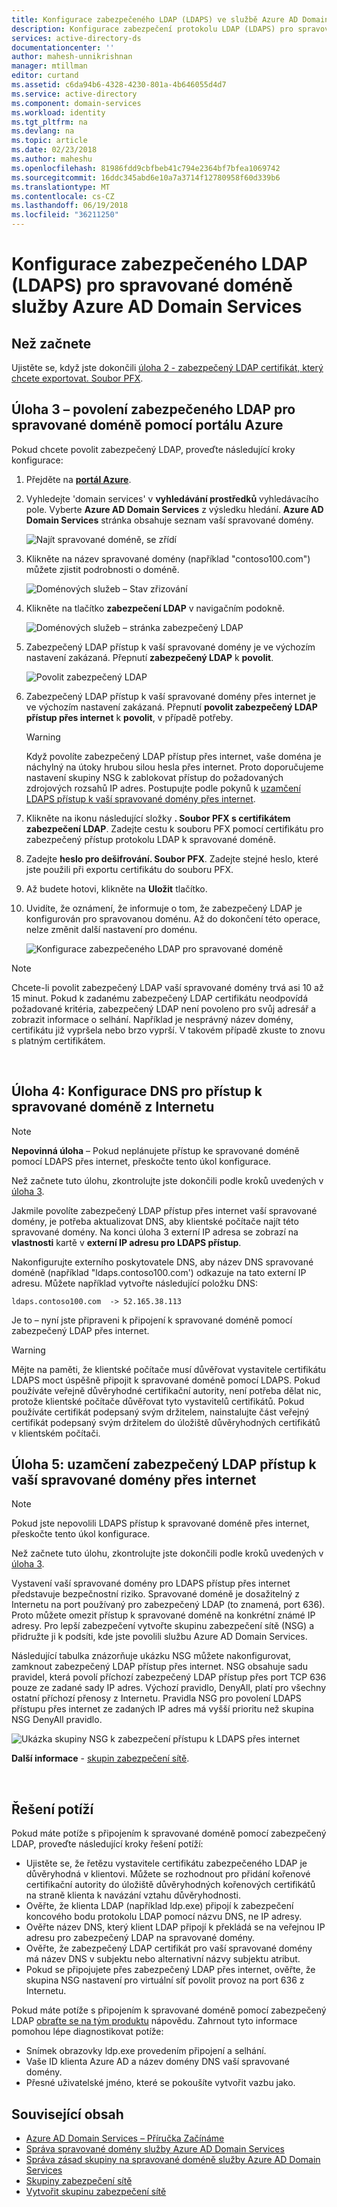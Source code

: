 ```yaml
---
title: Konfigurace zabezpečeného LDAP (LDAPS) ve službě Azure AD Domain Services | Microsoft Docs
description: Konfigurace zabezpečení protokolu LDAP (LDAPS) pro spravované doméně služby Azure AD Domain Services
services: active-directory-ds
documentationcenter: ''
author: mahesh-unnikrishnan
manager: mtillman
editor: curtand
ms.assetid: c6da94b6-4328-4230-801a-4b646055d4d7
ms.service: active-directory
ms.component: domain-services
ms.workload: identity
ms.tgt_pltfrm: na
ms.devlang: na
ms.topic: article
ms.date: 02/23/2018
ms.author: maheshu
ms.openlocfilehash: 81986fdd9cbfbeb41c794e2364bf7bfea1069742
ms.sourcegitcommit: 16ddc345abd6e10a7a3714f12780958f60d339b6
ms.translationtype: MT
ms.contentlocale: cs-CZ
ms.lasthandoff: 06/19/2018
ms.locfileid: "36211250"
---
```

# <a name="configure-secure-ldap-ldaps-for-an-azure-ad-domain-services-managed-domain"></a>Konfigurace zabezpečeného LDAP (LDAPS) pro spravované doméně služby Azure AD Domain Services

## <a name="before-you-begin"></a>Než začnete
Ujistěte se, když jste dokončili [úloha 2 - zabezpečený LDAP certifikát, který chcete exportovat. Soubor PFX](active-directory-ds-admin-guide-configure-secure-ldap-export-pfx.md).


## <a name="task-3---enable-secure-ldap-for-the-managed-domain-using-the-azure-portal"></a>Úloha 3 – povolení zabezpečeného LDAP pro spravované doméně pomocí portálu Azure
Pokud chcete povolit zabezpečený LDAP, proveďte následující kroky konfigurace:

1. Přejděte na  **[portál Azure](https://portal.azure.com)**.

2. Vyhledejte 'domain services' v **vyhledávání prostředků** vyhledávacího pole. Vyberte **Azure AD Domain Services** z výsledku hledání. **Azure AD Domain Services** stránka obsahuje seznam vaší spravované domény.

    ![Najít spravované doméně, se zřídí](./media/getting-started/domain-services-provisioning-state-find-resource.png)

2. Klikněte na název spravované domény (například "contoso100.com") můžete zjistit podrobnosti o doméně.

    ![Doménových služeb – Stav zřizování](./media/getting-started/domain-services-provisioning-state.png)

3. Klikněte na tlačítko **zabezpečení LDAP** v navigačním podokně.

    ![Doménových služeb – stránka zabezpečený LDAP](./media/active-directory-domain-services-admin-guide/secure-ldap-blade.png)

4. Zabezpečený LDAP přístup k vaší spravované domény je ve výchozím nastavení zakázaná. Přepnutí **zabezpečený LDAP** k **povolit**.

    ![Povolit zabezpečený LDAP](./media/active-directory-domain-services-admin-guide/secure-ldap-blade-configure.png)
5. Zabezpečený LDAP přístup k vaší spravované domény přes internet je ve výchozím nastavení zakázaná. Přepnutí **povolit zabezpečený LDAP přístup přes internet** k **povolit**, v případě potřeby. 

    > [!WARNING]
    > Když povolíte zabezpečený LDAP přístup přes internet, vaše doména je náchylný na útoky hrubou silou hesla přes internet. Proto doporučujeme nastavení skupiny NSG k zablokovat přístup do požadovaných zdrojových rozsahů IP adres. Postupujte podle pokynů k [uzamčení LDAPS přístup k vaší spravované domény přes internet](#task-5---lock-down-secure-ldap-access-to-your-managed-domain-over-the-internet).
    >

6. Klikněte na ikonu následující složky **. Soubor PFX s certifikátem zabezpečení LDAP**. Zadejte cestu k souboru PFX pomocí certifikátu pro zabezpečený přístup protokolu LDAP k spravované doméně.

7. Zadejte **heslo pro dešifrování. Soubor PFX**. Zadejte stejné heslo, které jste použili při exportu certifikátu do souboru PFX.

8. Až budete hotovi, klikněte na **Uložit** tlačítko.

9. Uvidíte, že oznámení, že informuje o tom, že zabezpečený LDAP je konfigurován pro spravovanou doménu. Až do dokončení této operace, nelze změnit další nastavení pro doménu.

    ![Konfigurace zabezpečeného LDAP pro spravované doméně](./media/active-directory-domain-services-admin-guide/secure-ldap-blade-configuring.png)

> [!NOTE]
> Chcete-li povolit zabezpečený LDAP vaší spravované domény trvá asi 10 až 15 minut. Pokud k zadanému zabezpečený LDAP certifikátu neodpovídá požadované kritéria, zabezpečený LDAP není povoleno pro svůj adresář a zobrazit informace o selhání. Například je nesprávný název domény, certifikátu již vypršela nebo brzo vyprší. V takovém případě zkuste to znovu s platným certifikátem.
>
>

<br>

## <a name="task-4---configure-dns-to-access-the-managed-domain-from-the-internet"></a>Úloha 4: Konfigurace DNS pro přístup k spravované doméně z Internetu
> [!NOTE]
> **Nepovinná úloha** – Pokud neplánujete přístup ke spravované doméně pomocí LDAPS přes internet, přeskočte tento úkol konfigurace.
>
>

Než začnete tuto úlohu, zkontrolujte jste dokončili podle kroků uvedených v [úloha 3](#task-3---enable-secure-ldap-for-the-managed-domain-using-the-azure-portal-preview).

Jakmile povolíte zabezpečený LDAP přístup přes internet vaší spravované domény, je potřeba aktualizovat DNS, aby klientské počítače najít této spravované domény. Na konci úloha 3 externí IP adresa se zobrazí na **vlastnosti** kartě v **externí IP adresu pro LDAPS přístup**.

Nakonfigurujte externího poskytovatele DNS, aby název DNS spravované doméně (například "ldaps.contoso100.com') odkazuje na tato externí IP adresu. Můžete například vytvořte následující položku DNS:

    ldaps.contoso100.com  -> 52.165.38.113

Je to – nyní jste připraveni k připojení k spravované doméně pomocí zabezpečený LDAP přes internet.

> [!WARNING]
> Mějte na paměti, že klientské počítače musí důvěřovat vystavitele certifikátu LDAPS moct úspěšně připojit k spravované doméně pomocí LDAPS. Pokud používáte veřejně důvěryhodné certifikační autority, není potřeba dělat nic, protože klientské počítače důvěřovat tyto vystavitelů certifikátů. Pokud používáte certifikát podepsaný svým držitelem, nainstalujte část veřejný certifikát podepsaný svým držitelem do úložiště důvěryhodných certifikátů v klientském počítači.
>
>


## <a name="task-5---lock-down-secure-ldap-access-to-your-managed-domain-over-the-internet"></a>Úloha 5: uzamčení zabezpečený LDAP přístup k vaší spravované domény přes internet
> [!NOTE]
> Pokud jste nepovolili LDAPS přístup k spravované doméně přes internet, přeskočte tento úkol konfigurace.
>
>

Než začnete tuto úlohu, zkontrolujte jste dokončili podle kroků uvedených v [úloha 3](#task-3---enable-secure-ldap-for-the-managed-domain-using-the-azure-portal-preview).

Vystavení vaší spravované domény pro LDAPS přístup přes internet představuje bezpečnostní riziko. Spravované doméně je dosažitelný z Internetu na port používaný pro zabezpečený LDAP (to znamená, port 636). Proto můžete omezit přístup k spravované doméně na konkrétní známé IP adresy. Pro lepší zabezpečení vytvořte skupinu zabezpečení sítě (NSG) a přidružte ji k podsíti, kde jste povolili službu Azure AD Domain Services.

Následující tabulka znázorňuje ukázku NSG můžete nakonfigurovat, zamknout zabezpečený LDAP přístup přes internet. NSG obsahuje sadu pravidel, která povolí příchozí zabezpečený LDAP přístup přes port TCP 636 pouze ze zadané sady IP adres. Výchozí pravidlo, DenyAll, platí pro všechny ostatní příchozí přenosy z Internetu. Pravidla NSG pro povolení LDAPS přístupu přes internet ze zadaných IP adres má vyšší prioritu než skupina NSG DenyAll pravidlo.

![Ukázka skupiny NSG k zabezpečení přístupu k LDAPS přes internet](./media/active-directory-domain-services-admin-guide/secure-ldap-sample-nsg.png)

**Další informace** - [skupin zabezpečení sítě](../virtual-network/security-overview.md).

<br>


## <a name="troubleshooting"></a>Řešení potíží
Pokud máte potíže s připojením k spravované doméně pomocí zabezpečený LDAP, proveďte následující kroky řešení potíží:
* Ujistěte se, že řetězu vystavitele certifikátu zabezpečeného LDAP je důvěryhodná v klientovi. Můžete se rozhodnout pro přidání kořenové certifikační autority do úložiště důvěryhodných kořenových certifikátů na straně klienta k navázání vztahu důvěryhodnosti.
* Ověřte, že klienta LDAP (například ldp.exe) připojí k zabezpečení koncového bodu protokolu LDAP pomocí názvu DNS, ne IP adresy.
* Ověřte název DNS, který klient LDAP připojí k překládá se na veřejnou IP adresu pro zabezpečený LDAP na spravované domény.
* Ověřte, že zabezpečený LDAP certifikát pro vaší spravované domény má název DNS v subjektu nebo alternativní názvy subjektu atribut.
* Pokud se připojujete přes zabezpečený LDAP přes internet, ověřte, že skupina NSG nastavení pro virtuální síť povolit provoz na port 636 z Internetu.

Pokud máte potíže s připojením k spravované doméně pomocí zabezpečený LDAP [obraťte se na tým produktu](active-directory-ds-contact-us.md) nápovědu. Zahrnout tyto informace pomohou lépe diagnostikovat potíže:
* Snímek obrazovky ldp.exe provedením připojení a selhání.
* Vaše ID klienta Azure AD a název domény DNS vaší spravované domény.
* Přesné uživatelské jméno, které se pokoušíte vytvořit vazbu jako.


## <a name="related-content"></a>Související obsah
* [Azure AD Domain Services – Příručka Začínáme](active-directory-ds-getting-started.md)
* [Správa spravované domény služby Azure AD Domain Services](active-directory-ds-admin-guide-administer-domain.md)
* [Správa zásad skupiny na spravované doméně služby Azure AD Domain Services](active-directory-ds-admin-guide-administer-group-policy.md)
* [Skupiny zabezpečení sítě](../virtual-network/security-overview.md)
* [Vytvořit skupinu zabezpečení sítě](../virtual-network/virtual-networks-create-nsg-arm-pportal.md)
